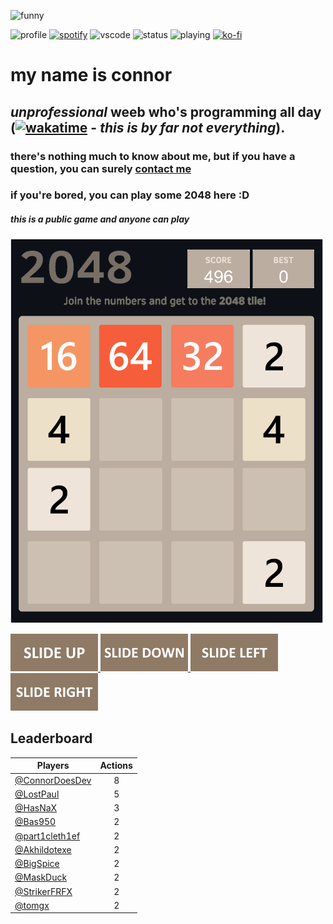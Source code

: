 ![funny](https://user-images.githubusercontent.com/103423681/162727343-39ba4a0c-26fa-4682-9d02-7e158e3f4f85.gif)

![profile](https://discord.c99.nl/widget/theme-3/1088882977985003620.png)
[![spotify](https://dev.discordprofiles.me/badge/spotify/1088882977985003620)](https://dev.discordprofiles.me/openspotify/1088882977985003620)
![vscode](https://dev.discordprofiles.me/badge/vscode/1088882977985003620)
![status](https://dev.discordprofiles.me/badge/status/1088882977985003620?simple=true)
![playing](https://dev.discordprofiles.me/badge/playing/1088882977985003620)
[![ko-fi](https://ko-fi.com/img/githubbutton_sm.svg)](https://ko-fi.com/M4M8FUNL6)

# my name is connor
## *unprofessional* weeb who's programming all day ([![wakatime](https://wakatime.com/badge/user/b2333aba-310c-4dc1-b38d-616928f60374.svg)](https://wakatime.com/@b2333aba-310c-4dc1-b38d-616928f60374) - _this is by far not everything_). 
### there's nothing much to know about me, but if you have a question, you can surely [contact me](mailto:connor@cstudios.gay)

### if you're bored, you can play some 2048 here :D

##### this is a public game and anyone can play

<!-- 2048GameBoard -->
<img src="https://github.com/ConnorDoesDev/ConnorDoesDev/blob/main/Data/gameboard.png" width="500"/>
<!-- 2048GameBoard -->

<!-- 2048GameActions -->
<a href="https://github.com/ConnorDoesDev/ConnorDoesDev/issues/new?title=2048|slideUp&body=Just+push+'Submit+new+issue'.+You+don't+need+to+do+anything+else."> <img src="Assets/slideUp.png"/> </a> <a href="https://github.com/ConnorDoesDev/ConnorDoesDev/issues/new?title=2048|slideDown&body=Just+push+'Submit+new+issue'.+You+don't+need+to+do+anything+else."> <img src="Assets/slideDown.png"/> </a> <a href="https://github.com/ConnorDoesDev/ConnorDoesDev/issues/new?title=2048|slideLeft&body=Just+push+'Submit+new+issue'.+You+don't+need+to+do+anything+else."> <img src="Assets/slideLeft.png"/> </a> <a href="https://github.com/ConnorDoesDev/ConnorDoesDev/issues/new?title=2048|slideRight&body=Just+push+'Submit+new+issue'.+You+don't+need+to+do+anything+else."> <img src="Assets/slideRight.png"/> </a>
<!-- 2048GameActions -->

## Leaderboard

<!-- 2048Ranking -->
| Players | Actions |
|---------------|:---------:|
| [@ConnorDoesDev](https://github.com/ConnorDoesDev) | 8 |
| [@LostPaul](https://github.com/LostPaul) | 5 |
| [@HasNaX](https://github.com/HasNaX) | 3 |
| [@Bas950](https://github.com/Bas950) | 2 |
| [@part1cleth1ef](https://github.com/part1cleth1ef) | 2 |
| [@Akhildotexe](https://github.com/Akhildotexe) | 2 |
| [@BigSpice](https://github.com/BigSpice) | 2 |
| [@MaskDuck](https://github.com/MaskDuck) | 2 |
| [@StrikerFRFX](https://github.com/StrikerFRFX) | 2 |
| [@tomgx](https://github.com/tomgx) | 2 |
<!-- 2048Ranking -->
